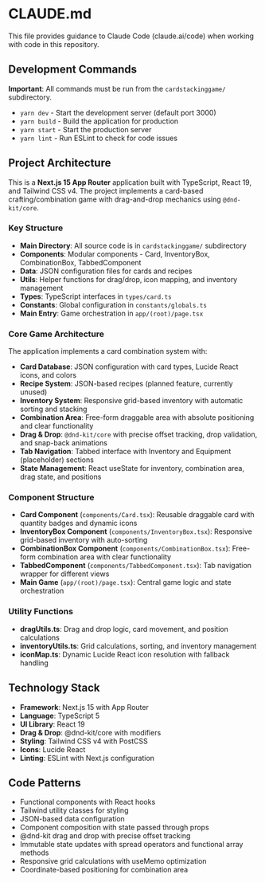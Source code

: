 # CLAUDE.md

This file provides guidance to Claude Code (claude.ai/code) when working with code in this repository.

## Development Commands

**Important**: All commands must be run from the `cardstackinggame/` subdirectory.

- `yarn dev` - Start the development server (default port 3000)
- `yarn build` - Build the application for production
- `yarn start` - Start the production server
- `yarn lint` - Run ESLint to check for code issues

## Project Architecture

This is a **Next.js 15 App Router** application built with TypeScript, React 19, and Tailwind CSS v4. The project implements a card-based crafting/combination game with drag-and-drop mechanics using `@dnd-kit/core`.

### Key Structure
- **Main Directory**: All source code is in `cardstackinggame/` subdirectory
- **Components**: Modular components - Card, InventoryBox, CombinationBox, TabbedComponent
- **Data**: JSON configuration files for cards and recipes
- **Utils**: Helper functions for drag/drop, icon mapping, and inventory management
- **Types**: TypeScript interfaces in `types/card.ts`
- **Constants**: Global configuration in `constants/globals.ts`
- **Main Entry**: Game orchestration in `app/(root)/page.tsx`

### Core Game Architecture
The application implements a card combination system with:

- **Card Database**: JSON configuration with card types, Lucide React icons, and colors
- **Recipe System**: JSON-based recipes (planned feature, currently unused)
- **Inventory System**: Responsive grid-based inventory with automatic sorting and stacking
- **Combination Area**: Free-form draggable area with absolute positioning and clear functionality
- **Drag & Drop**: `@dnd-kit/core` with precise offset tracking, drop validation, and snap-back animations
- **Tab Navigation**: Tabbed interface with Inventory and Equipment (placeholder) sections
- **State Management**: React useState for inventory, combination area, drag state, and positions

### Component Structure
- **Card Component** (`components/Card.tsx`): Reusable draggable card with quantity badges and dynamic icons
- **InventoryBox Component** (`components/InventoryBox.tsx`): Responsive grid-based inventory with auto-sorting
- **CombinationBox Component** (`components/CombinationBox.tsx`): Free-form combination area with clear functionality
- **TabbedComponent** (`components/TabbedComponent.tsx`): Tab navigation wrapper for different views
- **Main Game** (`app/(root)/page.tsx`): Central game logic and state orchestration

### Utility Functions
- **dragUtils.ts**: Drag and drop logic, card movement, and position calculations
- **inventoryUtils.ts**: Grid calculations, sorting, and inventory management
- **iconMap.ts**: Dynamic Lucide React icon resolution with fallback handling

## Technology Stack

- **Framework**: Next.js 15 with App Router
- **Language**: TypeScript 5
- **UI Library**: React 19
- **Drag & Drop**: @dnd-kit/core with modifiers
- **Styling**: Tailwind CSS v4 with PostCSS
- **Icons**: Lucide React
- **Linting**: ESLint with Next.js configuration

## Code Patterns

- Functional components with React hooks
- Tailwind utility classes for styling
- JSON-based data configuration
- Component composition with state passed through props
- @dnd-kit drag and drop with precise offset tracking
- Immutable state updates with spread operators and functional array methods
- Responsive grid calculations with useMemo optimization
- Coordinate-based positioning for combination area